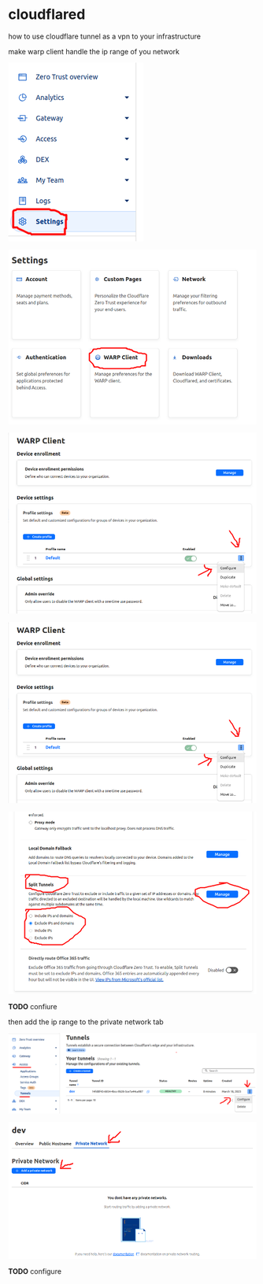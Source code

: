 # cloudflared

how to use cloudflare tunnel as a vpn to your infrastructure

make warp client handle the ip range of you network

![select-settings](./imgs/select-settings.png)

![select-warp-client](./imgs/select-warp-client.png)

![select-profile-then-configure](./imgs/select-profile-then-configure.png)

![select-profile-then-configure](./imgs/select-profile-then-configure.png)

![configure-split-tunnels](./imgs/configure-split-tunnels.png)

**TODO** confiure

then add the ip range to the private network tab

![select-access-tunnels-tunnel-name-then-configure](./imgs/select-access-tunnels-tunnel-name-then-configure.png)

![select-private-network-then-add-yours](./imgs/select-private-network-then-add-yours.png)

**TODO** configure


